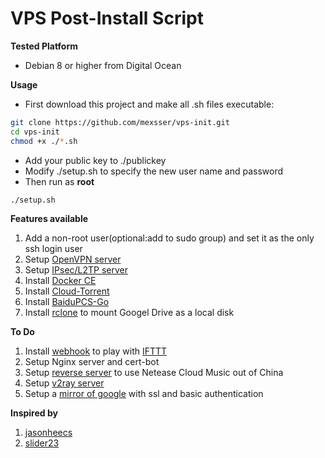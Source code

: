 # VPS Post-Install Script
**Tested Platform**
- Debian 8 or higher from Digital Ocean

**Usage**
- First download this project and make all .sh files executable:
```bash
git clone https://github.com/mexsser/vps-init.git
cd vps-init
chmod +x ./*.sh
```
- Add your public key to ./publickey
- Modify ./setup.sh to specify the new user name and password
- Then run as __root__
```bash
./setup.sh
```

**Features available**
1. Add a non-root user(optional:add to sudo group) and set it as the only ssh login user
2. Setup [OpenVPN server](https://github.com/angristan/openvpn-install)
3. Setup [IPsec/L2TP server](https://github.com/hwdsl2/setup-ipsec-vpn)
4. Install [Docker CE](https://docs.docker.com/install/linux/docker-ce/debian/)
5. Install [Cloud-Torrent](https://github.com/jpillora/cloud-torrent)
6. Install [BaiduPCS-Go](https://github.com/iikira/BaiduPCS-Go)
7. Install [rclone](https://rclone.org/) to mount Googel Drive as a local disk


**To Do**
1. Install [webhook](https://github.com/adnanh/webhook) to play with [IFTTT](https://ifttt.com/)
2. Setup Nginx server and cert-bot
3. Setup [reverse server](https://github.com/nondanee/UnblockNeteaseMusic) to use Netease Cloud Music out of China
4. Setup [v2ray server](https://github.com/v2ray/v2ray-core)
5. Setup a [mirror of google](https://lius.me/blog/2018/03/28/搭建Google镜像/) with ssl and basic authentication


**Inspired by**
1. [jasonheecs](https://github.com/jasonheecs/ubuntu-server-setup)
2. [slider23](https://gist.github.com/slider23/ecda99d7fe3b51e5b34d21f9312bb1df)
